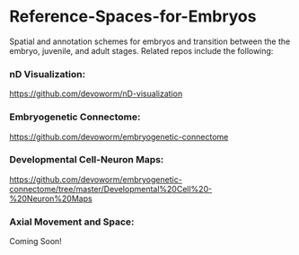 # Reference-Spaces-for-Embryos  

Spatial and annotation schemes for embryos and transition between the the embryo, juvenile, and adult stages. Related repos include the following:  
  
### nD Visualization:  
https://github.com/devoworm/nD-visualization  
  
### Embryogenetic Connectome:  
https://github.com/devoworm/embryogenetic-connectome  
  
### Developmental Cell-Neuron Maps:  
https://github.com/devoworm/embryogenetic-connectome/tree/master/Developmental%20Cell%20-%20Neuron%20Maps  

### Axial Movement and Space:
Coming Soon!



